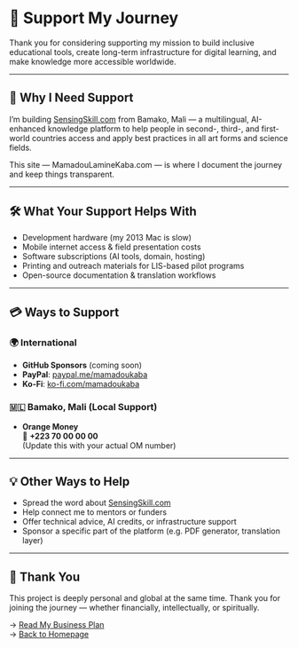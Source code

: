 
# 🤝 Support My Journey

Thank you for considering supporting my mission to build inclusive educational tools, create long-term infrastructure for digital learning, and make knowledge more accessible worldwide.

---

## 🎯 Why I Need Support

I’m building [SensingSkill.com](https://www.sensingskill.com) from Bamako, Mali — a multilingual, AI-enhanced knowledge platform to help people in second-, third-, and first-world countries access and apply best practices in all art forms and science fields.

This site — MamadouLamineKaba.com — is where I document the journey and keep things transparent.

---

## 🛠️ What Your Support Helps With

- Development hardware (my 2013 Mac is slow)
- Mobile internet access & field presentation costs
- Software subscriptions (AI tools, domain, hosting)
- Printing and outreach materials for LIS-based pilot programs
- Open-source documentation & translation workflows

---

## 💳 Ways to Support

### 🌍 International
- **GitHub Sponsors** (coming soon)
- **PayPal**: [paypal.me/mamadoukaba](https://paypal.me/mamadoukaba)
- **Ko-Fi**: [ko-fi.com/mamadoukaba](https://ko-fi.com/mamadoukaba)

### 🇲🇱 Bamako, Mali (Local Support)
- **Orange Money**  
  📱 **+223 70 00 00 00**  
  (Update this with your actual OM number)

---

## 💡 Other Ways to Help

- Spread the word about [SensingSkill.com](https://www.sensingskill.com)
- Help connect me to mentors or funders
- Offer technical advice, AI credits, or infrastructure support
- Sponsor a specific part of the platform (e.g. PDF generator, translation layer)

---

## 🙏 Thank You

This project is deeply personal and global at the same time. Thank you for joining the journey — whether financially, intellectually, or spiritually.

→ [Read My Business Plan](./businessplan.md)  
→ [Back to Homepage](./index.md)
